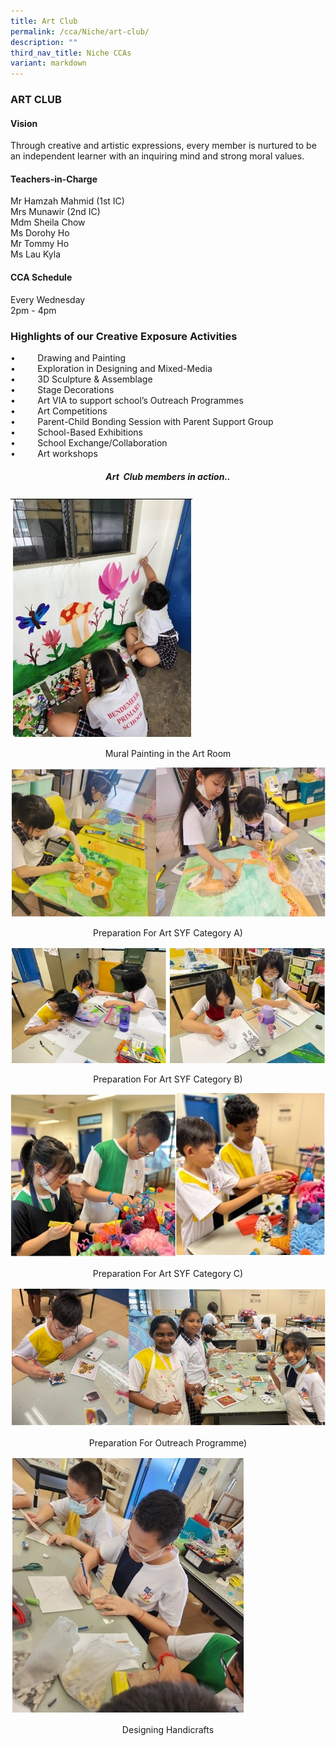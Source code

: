 ```yaml
---
title: Art Club
permalink: /cca/Niche/art-club/
description: ""
third_nav_title: Niche CCAs
variant: markdown
---
```

### ART CLUB

#### Vision

Through creative and artistic expressions, every member is nurtured to be an independent learner with an inquiring mind and strong moral values.

#### Teachers-in-Charge

Mr Hamzah Mahmid (1st IC)  <br>
Mrs Munawir (2nd IC) <br>
Mdm Sheila Chow <br>
Ms Dorohy Ho <br>
Mr Tommy Ho<br>
Ms Lau Kyla <br>

#### CCA Schedule

Every Wednesday <br>
2pm - 4pm

### Highlights of our Creative Exposure Activities


•&nbsp; &nbsp; &nbsp; &nbsp; &nbsp;Drawing and&nbsp;Painting <br>
•&nbsp;&nbsp;&nbsp;&nbsp;&nbsp;&nbsp;&nbsp;&nbsp;&nbsp;Exploration in Designing and Mixed-Media <br>
•&nbsp;&nbsp;&nbsp;&nbsp;&nbsp;&nbsp;&nbsp;&nbsp;&nbsp;3D Sculpture &amp; Assemblage&nbsp;<br>
•&nbsp;&nbsp;&nbsp;&nbsp;&nbsp;&nbsp;&nbsp;&nbsp;&nbsp;Stage Decorations <br>
•&nbsp;&nbsp;&nbsp;&nbsp;&nbsp;&nbsp;&nbsp;&nbsp;&nbsp;Art VIA to support school’s Outreach Programmes <br>
•&nbsp;&nbsp;&nbsp;&nbsp;&nbsp;&nbsp;&nbsp;&nbsp;&nbsp;Art Competitions&nbsp;<br>
•&nbsp;&nbsp;&nbsp;&nbsp;&nbsp;&nbsp;&nbsp;&nbsp;&nbsp;Parent-Child Bonding Session with Parent Support Group <br>
•&nbsp;&nbsp;&nbsp;&nbsp;&nbsp;&nbsp;&nbsp;&nbsp;&nbsp;School-Based Exhibitions <br>
•&nbsp;&nbsp;&nbsp;&nbsp;&nbsp;&nbsp;&nbsp;&nbsp;&nbsp;School Exchange/Collaboration <br>
•&nbsp;&nbsp; &nbsp;&nbsp;&nbsp; &nbsp;&nbsp;Art workshops  

  

<h5 align="center">Art&nbsp; Club members in action..</h5>

![](/images/art12023.jpg)

<p align="center">Mural Painting in the Art Room</p>

![](/images/art22023.jpg)

<p align="center">Preparation For Art SYF 
	Category A)</p>

![](/images/art32023.jpg)

<p align="center">Preparation For Art SYF 
	Category B)</p>

![](/images/art42023.jpg)

<p align="center">Preparation For Art SYF 
	Category C)</p>

![](/images/art52023.jpg)
<p align="center">Preparation For Outreach Programme)</p>

![](/images/art62023.jpg)

<p align="center">Designing Handicrafts</p>